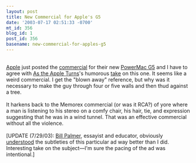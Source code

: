 ```yaml
---
layout: post
title: New Commercial for Apple's G5
date: '2003-07-17 02:51:33 -0700'
mt_id: 356
blog_id: 1
post_id: 356
basename: new-commercial-for-apples-g5
---
```

<br /><a href="http://www.apple.com/">Apple</a> just posted the <a href="http://www.apple.com/hardware/ads/g5/">commercial</a> for their new <a href="http://www.apple.com/powermac/" title="Sweet computer, I'll say!">PowerMac G5</a> and I have to agree with <a href="http://www.appleturns.com/">As the Apple Turns</a>'s humorous <a href="http://www.appleturns.com/scene/?id=4080">take</a> on this one. It seems like a weird commercial. I get the "blown away" reference, but why was it necessary to make the guy through four or five walls and then thud against a tree.<br /><br />It harkens back to the Memorex commercial (or was it RCA?) of yore where a man is listening to his stereo on a comfy chair, his hair, tie, and expression suggesting that he was in a wind tunnel. That was an effective commercial without all the violence.<br /><br />[UPDATE (7/29/03): <a href="http://www.billpalmer.net/">Bill Palmer</a>, essayist and educator, obviously <a href="http://www.billpalmer.net/#com000007">understood</a> the subtleties of this particular ad way better than I did. Interesting take on the subject&#x2014;I'm sure the pacing of the ad was intentional.]<br /><br /><br />
